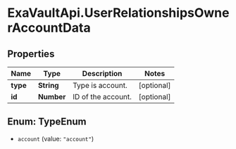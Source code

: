 # ExaVaultApi.UserRelationshipsOwnerAccountData

## Properties
Name | Type | Description | Notes
------------ | ------------- | ------------- | -------------
**type** | **String** | Type is account. | [optional] 
**id** | **Number** | ID of the account. | [optional] 

<a name="TypeEnum"></a>
## Enum: TypeEnum

* `account` (value: `"account"`)


